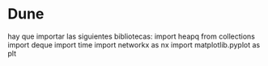 # Dune
hay que importar las siguientes bibliotecas:
import heapq
from collections import deque 
import time
import networkx as nx
import matplotlib.pyplot as plt

